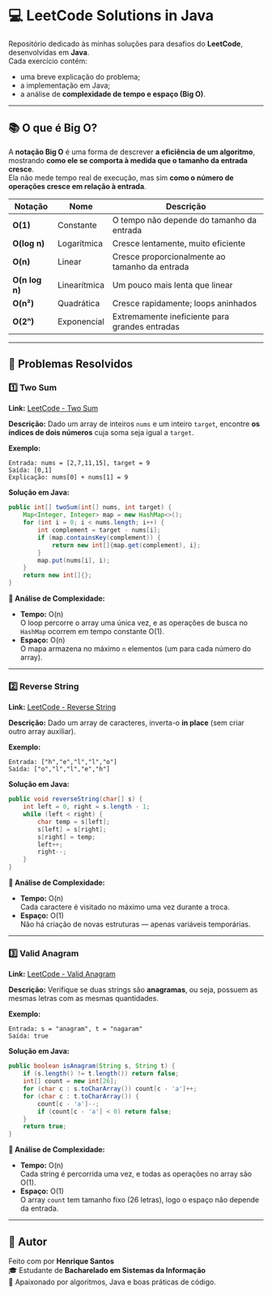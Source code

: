 # 💻 LeetCode Solutions in Java

Repositório dedicado às minhas soluções para desafios do **LeetCode**, desenvolvidas em **Java**.  
Cada exercício contém:
- uma breve explicação do problema;
- a implementação em Java;
- a análise de **complexidade de tempo e espaço (Big O)**.

---

## 📚 O que é Big O?

A **notação Big O** é uma forma de descrever **a eficiência de um algoritmo**, mostrando **como ele se comporta à medida que o tamanho da entrada cresce**.  
Ela não mede tempo real de execução, mas sim **como o número de operações cresce em relação à entrada**.

| Notação | Nome | Descrição |
|----------|------|-----------|
| **O(1)** | Constante | O tempo não depende do tamanho da entrada |
| **O(log n)** | Logarítmica | Cresce lentamente, muito eficiente |
| **O(n)** | Linear | Cresce proporcionalmente ao tamanho da entrada |
| **O(n log n)** | Linearítmica | Um pouco mais lenta que linear |
| **O(n²)** | Quadrática | Cresce rapidamente; loops aninhados |
| **O(2ⁿ)** | Exponencial | Extremamente ineficiente para grandes entradas |

---

## 🧩 Problemas Resolvidos

### 1️⃣ Two Sum
**Link:** [LeetCode - Two Sum](https://leetcode.com/problems/two-sum/)

**Descrição:**
Dado um array de inteiros `nums` e um inteiro `target`, encontre **os índices de dois números** cuja soma seja igual a `target`.

**Exemplo:**
```text
Entrada: nums = [2,7,11,15], target = 9  
Saída: [0,1]  
Explicação: nums[0] + nums[1] = 9
```

**Solução em Java:**
```java
public int[] twoSum(int[] nums, int target) {
    Map<Integer, Integer> map = new HashMap<>();
    for (int i = 0; i < nums.length; i++) {
        int complement = target - nums[i];
        if (map.containsKey(complement)) {
            return new int[]{map.get(complement), i};
        }
        map.put(nums[i], i);
    }
    return new int[]{};
}
```

**🧮 Análise de Complexidade:**
- **Tempo:** O(n)  
  O loop percorre o array uma única vez, e as operações de busca no `HashMap` ocorrem em tempo constante O(1).
- **Espaço:** O(n)  
  O mapa armazena no máximo `n` elementos (um para cada número do array).

---

### 2️⃣ Reverse String
**Link:** [LeetCode - Reverse String](https://leetcode.com/problems/reverse-string/)

**Descrição:**
Dado um array de caracteres, inverta-o **in place** (sem criar outro array auxiliar).

**Exemplo:**
```text
Entrada: ["h","e","l","l","o"]  
Saída: ["o","l","l","e","h"]
```

**Solução em Java:**
```java
public void reverseString(char[] s) {
    int left = 0, right = s.length - 1;
    while (left < right) {
        char temp = s[left];
        s[left] = s[right];
        s[right] = temp;
        left++;
        right--;
    }
}
```

**🧮 Análise de Complexidade:**
- **Tempo:** O(n)  
  Cada caractere é visitado no máximo uma vez durante a troca.
- **Espaço:** O(1)  
  Não há criação de novas estruturas — apenas variáveis temporárias.

---

### 3️⃣ Valid Anagram
**Link:** [LeetCode - Valid Anagram](https://leetcode.com/problems/valid-anagram/)

**Descrição:**
Verifique se duas strings são **anagramas**, ou seja, possuem as mesmas letras com as mesmas quantidades.

**Exemplo:**
```text
Entrada: s = "anagram", t = "nagaram"  
Saída: true
```

**Solução em Java:**
```java
public boolean isAnagram(String s, String t) {
    if (s.length() != t.length()) return false;
    int[] count = new int[26];
    for (char c : s.toCharArray()) count[c - 'a']++;
    for (char c : t.toCharArray()) {
        count[c - 'a']--;
        if (count[c - 'a'] < 0) return false;
    }
    return true;
}
```

**🧮 Análise de Complexidade:**
- **Tempo:** O(n)  
  Cada string é percorrida uma vez, e todas as operações no array são O(1).
- **Espaço:** O(1)  
  O array `count` tem tamanho fixo (26 letras), logo o espaço não depende da entrada.

---

## 🧾 Autor

Feito com por **Henrique Santos**  
🎓 Estudante de **Bacharelado em Sistemas da Informação**  
📘 Apaixonado por algoritmos, Java e boas práticas de código.
